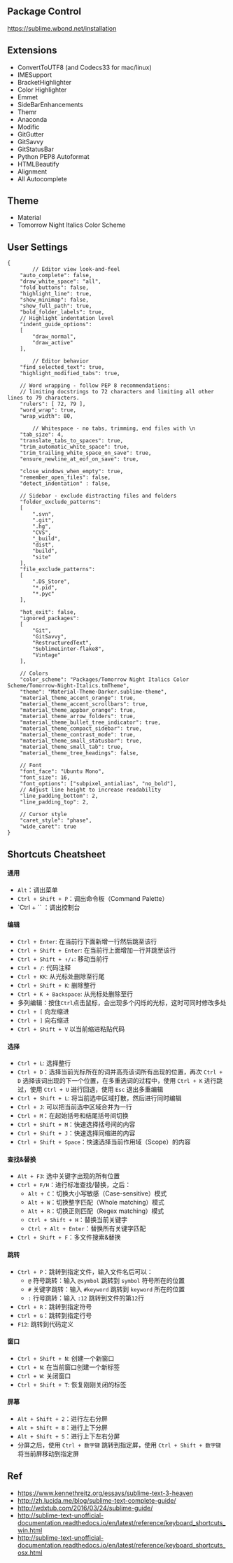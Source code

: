 ## Package Control
https://sublime.wbond.net/installation

## Extensions
- ConvertToUTF8 (and Codecs33 for mac/linux)
- IMESupport
- BracketHighlighter
- Color Highlighter
- Emmet
- SideBarEnhancements
- Themr
- Anaconda
- Modific
- GitGutter
- GitSavvy
- GitStatusBar
- Python PEP8 Autoformat
- HTMLBeautify
- Alignment
- All Autocomplete

## Theme
- Material
- Tomorrow Night Italics Color Scheme

## User Settings

```
{
        // Editor view look-and-feel
	"auto_complete": false,
	"draw_white_space": "all",
	"fold_buttons": false,
	"highlight_line": true,
	"show_minimap": false,
	"show_full_path": true,
	"bold_folder_labels": true,
	// Highlight indentation level
	"indent_guide_options":
	[
		"draw_normal",
		"draw_active"
	],
 
        // Editor behavior
	"find_selected_text": true,
	"highlight_modified_tabs": true,
	
	// Word wrapping - follow PEP 8 recommendations:
	// limiting docstrings to 72 characters and limiting all other lines to 79 characters.
	"rulers": [ 72, 79 ],
	"word_wrap": true,
	"wrap_width": 80,
    
        // Whitespace - no tabs, trimming, end files with \n
	"tab_size": 4,
	"translate_tabs_to_spaces": true,
	"trim_automatic_white_space": true,
	"trim_trailing_white_space_on_save": true,
	"ensure_newline_at_eof_on_save": true,
		
	"close_windows_when_empty": true,
	"remember_open_files": false,
	"detect_indentation" : false,
	
	// Sidebar - exclude distracting files and folders
	"folder_exclude_patterns":
	[
		".svn",
		".git",
		".hg",
		"CVS",
		"_build",
		"dist",
		"build",
		"site"
	],
	"file_exclude_patterns":
	[
		".DS_Store",
		"*.pid",
		"*.pyc"
	],
    
	"hot_exit": false,
	"ignored_packages":
	[
		"Git",
		"GitSavvy",
		"RestructuredText",
		"SublimeLinter-flake8",
		"Vintage"
	],
	
	// Colors
	"color_scheme": "Packages/Tomorrow Night Italics Color Scheme/Tomorrow-Night-Italics.tmTheme",
	"theme": "Material-Theme-Darker.sublime-theme",
	"material_theme_accent_orange": true,
	"material_theme_accent_scrollbars": true,
	"material_theme_appbar_orange": true,
	"material_theme_arrow_folders": true,
	"material_theme_bullet_tree_indicator": true,
	"material_theme_compact_sidebar": true,
	"material_theme_contrast_mode": true,
	"material_theme_small_statusbar": true,
	"material_theme_small_tab": true,
	"material_theme_tree_headings": false,
	
	// Font
	"font_face": "Ubuntu Mono",
	"font_size": 16,
	"font_options": ["subpixel_antialias", "no_bold"],
	// Adjust line height to increase readability
	"line_padding_bottom": 2,
	"line_padding_top": 2,
	
	// Cursor style
	"caret_style": "phase",
	"wide_caret": true
}
```

## Shortcuts Cheatsheet
#### 通用
- `Alt`：调出菜单
- `Ctrl + Shift + P`：调出命令板（Command Palette）
- `Ctrl + `` ：调出控制台

#### 编辑
- `Ctrl + Enter`: 在当前行下面新增一行然后跳至该行
- `Ctrl + Shift + Enter`: 在当前行上面增加一行并跳至该行
- `Ctrl + Shift + ↑/↓`: 移动当前行
- `Ctrl + /`: 代码注释
- `Ctrl + KK`: 从光标处删除至行尾
- `Ctrl + Shift + K`: 删除整行
- `Ctrl + K + Backspace`: 从光标处删除至行
- 多列编辑：按住`Ctrl`点击鼠标，会出现多个闪烁的光标，这时可同时修改多处
- `Ctrl + [` 向左缩进
- `Ctrl + ]` 向右缩进
- `Ctrl + Shift + V` 以当前缩进粘贴代码

#### 选择
- `Ctrl + L`: 选择整行
- `Ctrl + D`：选择当前光标所在的词并高亮该词所有出现的位置，再次 `Ctrl + D` 选择该词出现的下一个位置，在多重选词的过程中，使用 `Ctrl + K` 进行跳过，使用 `Ctrl + U` 进行回退，使用 `Esc` 退出多重编辑
- `Ctrl + Shift + L`: 将当前选中区域打散，然后进行同时编辑
- `Ctrl + J`: 可以把当前选中区域合并为一行
- `Ctrl + M`：在起始括号和结尾括号间切换
- `Ctrl + Shift + M`：快速选择括号间的内容
- `Ctrl + Shift + J`：快速选择同缩进的内容
- `Ctrl + Shift + Space`：快速选择当前作用域（Scope）的内容

#### 查找&替换
- `Alt + F3`: 选中关键字出现的所有位置
- `Ctrl + F/H`：进行标准查找/替换，之后：
    - `Alt + C`：切换大小写敏感（Case-sensitive）模式
    - `Alt + W`：切换整字匹配（Whole matching）模式
    - `Alt + R`：切换正则匹配（Regex matching）模式
    - `Ctrl + Shift + H`：替换当前关键字
    - `Ctrl + Alt + Enter`：替换所有关键字匹配
- `Ctrl + Shift + F`：多文件搜索&替换

#### 跳转
- `Ctrl + P`：跳转到指定文件，输入文件名后可以：
    - `@` 符号跳转：输入 `@symbol` 跳转到 `symbol` 符号所在的位置
    - `#` 关键字跳转：输入 `#keyword` 跳转到 `keyword` 所在的位置
    - `:` 行号跳转：输入 `:12` 跳转到文件的第`12`行
- `Ctrl + R`：跳转到指定符号
- `Ctrl + G`：跳转到指定行号
- `F12`: 跳转到代码定义

#### 窗口
- `Ctrl + Shift + N`: 创建一个新窗口
- `Ctrl + N`: 在当前窗口创建一个新标签
- `Ctrl + W`: 关闭窗口
- `Ctrl + Shift + T`: 恢复刚刚关闭的标签

#### 屏幕
- `Alt + Shift + 2`：进行左右分屏
- `Alt + Shift + 8`：进行上下分屏
- `Alt + Shift + 5`：进行上下左右分屏
- 分屏之后，使用 `Ctrl + 数字键` 跳转到指定屏，使用 `Ctrl + Shift + 数字键` 将当前屏移动到指定屏

## Ref
- https://www.kennethreitz.org/essays/sublime-text-3-heaven
- http://zh.lucida.me/blog/sublime-text-complete-guide/
- http://wdxtub.com/2016/03/24/sublime-guide/
- http://sublime-text-unofficial-documentation.readthedocs.io/en/latest/reference/keyboard_shortcuts_win.html
- http://sublime-text-unofficial-documentation.readthedocs.io/en/latest/reference/keyboard_shortcuts_osx.html
